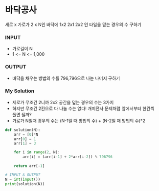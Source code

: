 # 바닥공사

세로 x 가로가 2 x N인 바닥에 1x2 2x1 2x2 인 타일을 덮는 경우의 수 구하기

### INPUT
- 가로길이 N
- 1 <= N <= 1,000

### OUTPUT
- 바닥을 채우는 방법의 수를 796,796으로 나눈 나머지 구하기

### My Solution
- 세로가 무조건 2니까 2x2 공간을 덮는 경우의 수는 3가지
- 하지만 무조건 2칸으로 다 나눌 수는 없다! 개미전사 문제처럼 앞에서부터 한칸씩 풀면 될까? 
- 가로가 N일때 경우의 수는 (N-1일 때 방법의 수) + (N-2일 때 방법의 수)*2
```python
def solution(N):
    arr = [0]*N
    arr[0] = 1
    arr[1] = 3

    for i in range(2, N):
        arr[i] = (arr[i-1] + 2*arr[i-2]) % 796796
    
    return arr[-1]

# INPUT & OUTPUT
N = int(input())
print(solution(N))
```
